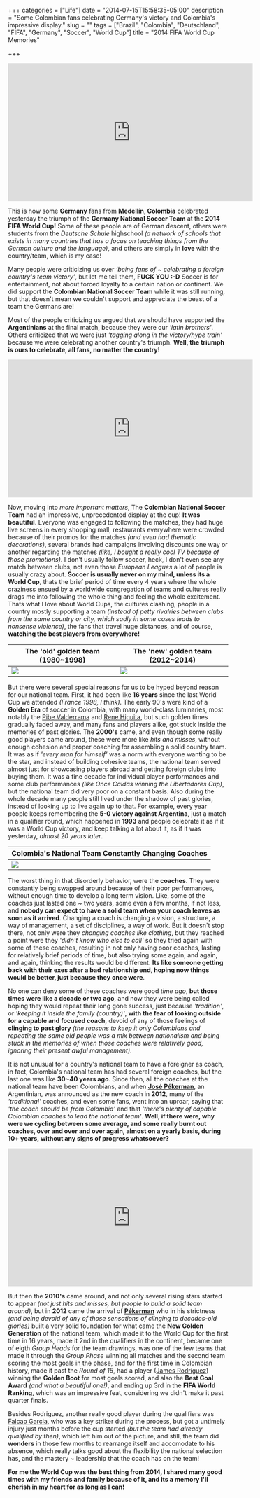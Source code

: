 +++
categories = ["Life"]
date = "2014-07-15T15:58:35-05:00"
description = "Some Colombian fans celebrating Germany's victory and Colombia's impressive display."
slug = ""
tags = ["Brazil", "Colombia", "Deutschland", "FIFA", "Germany", "Soccer", "World Cup"]
title = "2014 FIFA World Cup Memories"

+++

<iframe width="560" height="315" src="https://www.youtube.com/embed/knLBadgnJaw" frameborder="0" allowfullscreen></iframe>

This is how some **Germany** fans from **Medellín, Colombia** celebrated yesterday the triumph of the **Germany National Soccer Team** at the **2014 FIFA World Cup!** Some of these people are of German descent, others were students from the *Deutsche Schule* highschool *(a network of schools that exists in many countries that has a focus on teaching things from the German culture and the language)*, and others are simply in **love** with the country/team, which is my case!

Many people were criticizing us over *‘being fans of ~ celebrating a foreign country's team victory’*, but let me tell them, **FUCK YOU :-D** Soccer is for entertainment, not about forced loyalty to a certain nation or continent. We did support the **Colombian National Soccer Team** while it was still running, but that doesn't mean we couldn't support and appreciate the beast of a team the Germans are! 

Most of the people criticizing us argued that we should have supported the **Argentinians** at the final match, because they were our *'latin brothers'*. Others criticized that we were just *'tagging along in the victory/hype train'* because we were celebrating another country's triumph. **Well, the triumph is ours to celebrate, all fans, no matter the country!**

<iframe width="560" height="315" src="https://www.youtube.com/embed/dLAIjbJvx7s" frameborder="0" allowfullscreen></iframe>

Now, moving into *more important matters*, The **Colombian National Soccer Team** had an impressive, unprecedented display at the cup! **It was beautiful**. Everyone was engaged to following the matches, they had huge live screens in every shopping mall, restaurants everywhere were crowded because of their promos for the matches *(and even had thematic decorations)*, several brands had campaigns involving discounts one way or another regarding the matches *(like, I bought a really cool TV because of those promotions)*. I don't usually follow soccer, heck, I don't even see any match between clubs, not even those *European Leagues* a lot of people is usually crazy about. **Soccer is usually never on my mind, unless its a World Cup**, thats the brief period of time every 4 years where the whole craziness ensued by a worldwide congregation of teams and cultures really drags me into following the whole thing and feeling the whole excitement. Thats what I love about World Cups, the cultures clashing, people in a country mostly supporting a team *(instead of petty rivalries between clubs from the same country or city, which sadly in some cases leads to nonsense violence)*, the fans that travel huge distances, and of course, **watching the best players from everywhere!**

| The 'old' golden team (1980~1998) | The 'new' golden team (2012~2014) |
|---|---|
| ![](http://i.imgur.com/2dAdqfG.png) | ![](http://i.imgur.com/GK0ks0V.png) |

But there were several special reasons for us to be hyped beyond reason for our national team. First, it had been like **16 years** since the last World Cup we attended *(France 1998, I think).* The early 90's were kind of a **Golden Era** of soccer in Colombia, with many world-class luminaries, most notably the [Pibe Valderrama](https://en.wikipedia.org/wiki/Carlos_Valderrama) and [Rene Higuita](https://en.wikipedia.org/wiki/Ren%C3%A9_Higuita), but such golden times gradually faded away, and many fans and players alike, got stuck inside the memories of past glories. The **2000's** came, and even though some really good players came around, these were more like *hits and misses*, without enough cohesion and proper coaching for assembling a solid country team. It was as if *'every man for himself'* was a norm with everyone wanting to be the star, and instead of building cohesive teams, the national team served almost just for showcasing players abroad and getting foreign clubs into buying them. It was a fine decade for individual player performances and some club performances *(like Once Caldas winning the Libertadores Cup)*, but the national team did very poor on a constant basis. Also during the whole decade many people still lived under the shadow of past glories, instead of looking up to live again up to that. For example, every year people keeps remembering the **5-0 victory against Argentina**, just a match in a qualifier round, which happened in **1993** and people celebrate it as if it was a World Cup victory, and keep talking a lot about it, as if it was yesterday, *almost 20 years later*. 


| Colombia's National Team Constantly Changing Coaches |
|---|
| ![](http://i.imgur.com/1gWZzcq.png) |

The worst thing in that disorderly behavior, were the **coaches**. They were constantly being swapped around because of their poor performances, without enough time to develop a long term vision. Like, some of the coaches just lasted one ~ two years, some even a few months, if not less, and **nobody can expect to have a solid team when your coach leaves as soon as it arrived**. Changing a coach is changing a vision, a structure, a way of management, a set of disciplines, a way of work. But it doesn't stop there, not only were they *changing coaches like clothing*, but they reached a point were they *'didn't know who else to call'* so they tried again with some of these coaches, resulting in not only having poor coaches, lasting for relatively brief periods of time, but also trying some again, and again, and again, thinking the results would be different. **Its like someone getting back with their exes after a bad relationship end, hoping now things would be better, just because they once were**. 

No one can deny some of these coaches were good *time ago*, **but those times were like a decade or two ago**, and now they were being called hoping they would repeat their long gone success, just because *'tradition'*, or *'keeping it inside the family (country)'*, **with the fear of looking outside for a capable and focused coach**, devoid of any of those feelings of **clinging to past glory** *(the reasons to keep it only Colombians and repeating the same old people was a mix between nationalism and being stuck in the memories of when those coaches were relatively good, ignoring their present awful management)*.

It is not unusual for a country's national team to have a foreigner as coach, in fact, Colombia's national team has had several foreign coaches, but the last one was like **30~40 years ago**. Since then, all the coaches at the national team have been Colombians, and when [**José Pékerman**](https://en.wikipedia.org/wiki/Jos%C3%A9_P%C3%A9kerman), an Argentinian, was announced as the new coach in **2012**, many of the *'traditional'* coaches, and even some fans, went into an uproar, saying that *'the coach should be from Colombia'* and that *'there's plenty of capable Colombian coaches to lead the national team'*. **Well, if there were, why were we cycling between some average, and some really burnt out coaches, over and over and over again, almost on a yearly basis, during 10+ years, without any signs of progress whatsoever?**

<iframe width="560" height="315" src="https://www.youtube.com/embed/GESyL3MkgNU" frameborder="0" allowfullscreen></iframe>

But then the **2010's** came around, and not only several rising stars started to appear *(not just hits and misses, but people to build a solid team around)*, but in **2012** came the arrival of [**Pékerman**](https://en.wikipedia.org/wiki/Jos%C3%A9_P%C3%A9kerman) who in his strictness *(and being devoid of any of those sensations of clinging to decades-old glories)* built a very solid foundation for what came the **New Golden Generation** of the national team, which made it to the World Cup for the first time in 16 years, made it 2nd in the qualifiers in the continent, became one of eigth *Group Heads* for the team drawings, was one of the few teams that made it through the *Group Phase* winning all matches and the second team scoring the most goals in the phase, and for the first time in Colombian history, made it past the *Round of 16*, had a player ([James Rodriguez](https://en.wikipedia.org/wiki/James_Rodr%C3%ADguez)) winning the **Golden Boot** for most goals scored, and also the **Best Goal Award** *(and what a beautiful one!)*, and ending up 3rd in the **FIFA World Ranking**, which was an impressive feat, considering we didn't make it past quarter finals.

Besides Rodriguez, another really good player during the qualifiers was [Falcao Garcia](https://en.wikipedia.org/wiki/Radamel_Falcao), who was a key striker during the process, but got a untimely injury just months before the cup started *(but the team had already qualified by then)*, which left him out of the picture, and still, the team did **wonders** in those few months to rearrange itself and accomodate to his absence, which really talks good about the flexibility the national selection has, and the mastery ~ leadership that the coach has on the team!

**For me the World Cup was the best thing from 2014, I shared many good times with my friends and family because of it, and its a memory I'll cherish in my heart for as long as I can!**